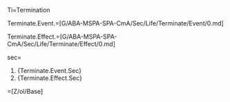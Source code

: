 Ti=Termination

Terminate.Event.=[G/ABA-MSPA-SPA-CmA/Sec/Life/Terminate/Event/0.md]

Terminate.Effect.=[G/ABA-MSPA-SPA-CmA/Sec/Life/Terminate/Effect/0.md]

sec=<ol><li>{Terminate.Event.Sec}<li>{Terminate.Effect.Sec}</ol>

=[Z/ol/Base]
